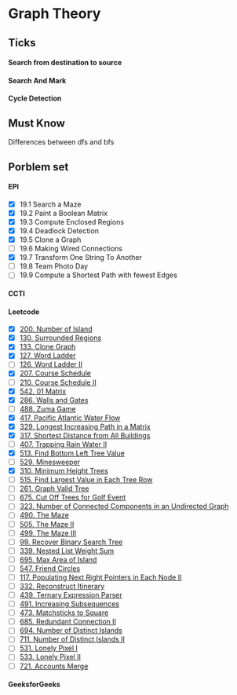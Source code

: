# Graph Theory

## Ticks
#### Search from destination to source
#### Search And Mark
#### Cycle Detection

## Must Know
Differences between dfs and bfs

## Porblem set
#### EPI
- [x] 19.1 Search a Maze
- [x] 19.2 Paint a Boolean Matrix
- [x] 19.3 Compute Enclosed Regions
- [x] 19.4 Deadlock Detection
- [x] 19.5 Clone a Graph
- [ ] 19.6 Making Wired Connections
- [x] 19.7 Transform One String To Another
- [ ] 19.8 Team Photo Day
- [ ] 19.9 Compute a Shortest Path with fewest Edges

#### CCTI

#### Leetcode
- [x] [200. Number of Island](https://leetcode.com/problems/number-of-islands/description/)
- [x] [130. Surrounded Regions](https://leetcode.com/problems/surrounded-regions/discuss/)
- [x] [133. Clone Graph](https://leetcode.com/problems/clone-graph/description/)
- [x] [127. Word Ladder](https://leetcode.com/problems/word-ladder/description/)
- [ ] [126. Word Ladder II](https://leetcode.com/problems/word-ladder-ii/description/)
- [x] [207. Course Schedule](https://leetcode.com/problems/course-schedule/description/)
- [ ] [210. Course Schedule II](https://leetcode.com/problems/course-schedule-ii/description/)
- [x] [542. 01 Matrix](https://leetcode.com/problems/01-matrix/description/)
- [x] [286. Walls and Gates](https://leetcode.com/problems/walls-and-gates/description/)
- [ ] [488. Zuma Game](https://leetcode.com/problems/zuma-game/description/)
- [x] [417. Pacific Atlantic Water Flow](https://leetcode.com/problems/pacific-atlantic-water-flow/description/)
- [x] [329. Longest Increasing Path in a Matrix](https://leetcode.com/problems/longest-increasing-path-in-a-matrix/description/)
- [x] [317. Shortest Distance from All Buildings](https://leetcode.com/problems/shortest-distance-from-all-buildings/description/)
- [ ] [407. Trapping Rain Water II](https://leetcode.com/problems/trapping-rain-water-ii/description/)
- [x] [513. Find Bottom Left Tree Value](https://leetcode.com/problems/find-bottom-left-tree-value/description/)
- [ ] [529. Minesweeper](https://leetcode.com/problems/minesweeper/)
- [x] [310. Minimum Height Trees](https://leetcode.com/problems/minimum-height-trees/description/)
- [ ] [515. Find Largest Value in Each Tree Row](https://leetcode.com/problems/find-largest-value-in-each-tree-row/description/)
- [ ] [261. Graph Valid Tree](https://leetcode.com/problems/graph-valid-tree/description/)
- [ ] [675. Cut Off Trees for Golf Event](https://leetcode.com/problems/cut-off-trees-for-golf-event/description/)
- [ ] [323. Number of Connected Components in an Undirected Graph](https://leetcode.com/problems/number-of-connected-components-in-an-undirected-graph/description/)
- [ ] [490. The Maze](https://leetcode.com/problems/the-maze/description/)
- [ ] [505. The Maze II](https://leetcode.com/problems/the-maze-ii/description/)
- [ ] [499. The Maze III](https://leetcode.com/problems/the-maze-iii/description/)
- [ ] [99. Recover Binary Search Tree](https://leetcode.com/problems/recover-binary-search-tree/description/)
- [ ] [339. Nested List Weight Sum](https://leetcode.com/problems/nested-list-weight-sum/description/)
- [ ] [695. Max Area of Island](https://leetcode.com/problems/max-area-of-island/description/)
- [ ] [547. Friend Circles](https://leetcode.com/problems/friend-circles/description/)
- [ ] [117. Populating Next Right Pointers in Each Node II](https://leetcode.com/problems/populating-next-right-pointers-in-each-node-ii/description/)
- [ ] [332. Reconstruct Itinerary](https://leetcode.com/problems/reconstruct-itinerary/description/)
- [ ] [439. Ternary Expression Parser](https://leetcode.com/problems/ternary-expression-parser/description/)
- [ ] [491. Increasing Subsequences](https://leetcode.com/problems/increasing-subsequences/description/)
- [ ] [473. Matchsticks to Square](https://leetcode.com/problems/matchsticks-to-square/description/)
- [ ] [685. Redundant Connection II](https://leetcode.com/problems/redundant-connection-ii/description/)
- [ ] [694. Number of Distinct Islands](https://leetcode.com/problems/number-of-distinct-islands/description/)
- [ ] [711. Number of Distinct Islands II](https://leetcode.com/problems/number-of-distinct-islands-ii/description/)
- [ ] [531. Lonely Pixel I](https://leetcode.com/problems/lonely-pixel-i/description/)
- [ ] [533. Lonely Pixel II](https://leetcode.com/problems/lonely-pixel-ii/description/)
- [ ] [721. Accounts Merge](https://leetcode.com/problems/accounts-merge/description/)

#### GeeksforGeeks
